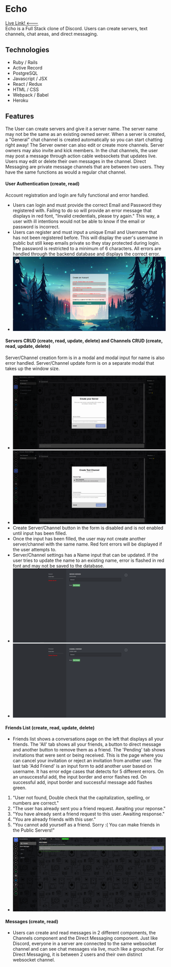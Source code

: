 # Echo
<a href="https://echo-discordclone.herokuapp.com/#/">Live Link! <---</a>
</br>
Echo is a Full Stack clone of Discord. Users can create servers, text channels, chat areas, and direct messaging.

## Technologies
* Ruby / Rails
* Active Record
* PostgreSQL
* Javascript / JSX
* React / Redux
* HTML / CSS
* Webpack / Babel
* Heroku

## Features
The User can create servers and give it a server name. The server name may not be the same as an existing owned server. When a server is created, a "General" chat channel is created automatically so you can start chatting right away! The Server owner can also edit or create more channels. Server owners may also invite and kick members. In the chat channels, the user may post a message through action cable websockets that updates live. Users may edit or delete their own messages in the channel. Direct Messaging are private message channels that are between two users. They have the same functions as would a regular chat channel.

#### User Authentication (create, read)
Account registration and login are fully functional and error handled.
- Users can login and must provide the correct Email and Password they registered with. Failing to do so will provide an error message that displays in red font, "Invalid credentials, please try again." This way, a user with ill intentions would not be able to know if the email or password is incorrect.
- Users can register and must input a unique Email and Username that has not been registered before. This will display the user's username in public but still keep emails private so they stay protected during login. The password is restricted to a minimum of 6 characters. All errors are handled through the backend database and displays the correct error.
- <img src="/app/assets/images/EchoAuth.png" alt="UserAuth"/>

#### Servers CRUD (create, read, update, delete) and Channels CRUD (create, read, update, delete)
Server/Channel creation form is in a modal and modal input for name is also error handled. Server/Channel update form is on a separate modal that takes up the window size.
- <img src="/app/assets/images/EchoServer.png" alt="ServerCreate"/>
- <img src="/app/assets/images/EchoChannel.png" alt="ChannelCreate"/>
- Create Server/Channel button in the form is disabled and is not enabled until input has been filled.
- Once the input has been filled, the user may not create another server/channel with the same name. Red font errors will be displayed if the user attempts to.
- Server/Channel settings has a Name input that can be updated. If the user tries to update the name to an existing name, error is flashed in red font and may not be saved to the database.
- <img src="/app/assets/images/EchoServerSettings.png" alt="ServerSettings"/>
- <img src="/app/assets/images/EchoChannelSettings.png" alt="ChannelSettings"/>

#### Friends List (create, read, update, delete)
- Friends list shows a conversations page on the left that displays all your friends. The 'All' tab shows all your friends, a button to direct message and another button to remove them as a friend. The 'Pending' tab shows invitations that were sent or being received. This is the page where you can cancel your invitation or reject an invitation from another user. The last tab 'Add Friend' is an input form to add another user based on username. It has error edge cases that detects for 5 different errors. On an unsuccessful add, the input border and error flashes red. On successful add, input border and successful message add flashes green.
1.  "User not found, Double check that the capitalization, spelling, or numbers are correct." 
2.  "The user has already sent you a friend request. Awaiting your reponse." 
3.  "You have already sent a friend request to this user. Awaiting response." 
4.  "You are already friends with this user." 
5.  "You cannot add yourself as a friend. Sorry :( You can make friends in the Public Servers!" 
- <img src="/app/assets/images/EchoFLGreen.png" alt="FriendlistSettings"/>

#### Messages (create, read)
- Users can create and read messages in 2 different components, the Channels component and the Direct Messaging component. Just like Discord, everyone in a server are connected to the same websocket channel and can see chat messages via live, much like a groupchat. For Direct Messaging, it is between 2 users and their own distinct websocket channel.

##
